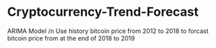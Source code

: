 # Cryptocurrency-Trend-Forecast
ARIMA Model
/n Use history bitcoin price from 2012 to 2018 to forcast bitcoin price from at the end of 2018 to 2019
